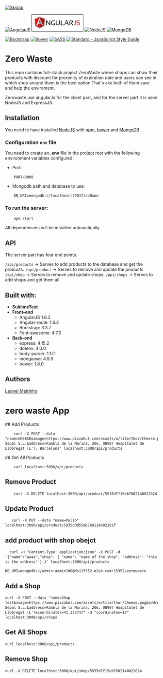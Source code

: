 [![Skylab](https://github.com/FransLopez/logo-images/blob/master/logos/skylab-56.png)](http://www.skylabcoders.com/)  

[![AngularJS](https://github.com/FransLopez/logo-images/blob/master/logos/angularjs.png)](https://angularjs.org/)
[![AngularJS](https://github.com/Iggy-Codes/logo-images/blob/master/logos/angularjs.png)](https://angularjs.org/)
[![NodeJS](https://github.com/FransLopez/logo-images/blob/master/logos/nodejs.png)](https://nodejs.org/)
[![MongoDB](https://github.com/FransLopez/logo-images/blob/master/logos/mongodb.png)](https://www.mongodb.com/)

[![Bootstrap](https://github.com/FransLopez/logo-images/blob/master/logos/bootstrap.png)](http://getbootstrap.com/)
[![Bower](https://github.com/FransLopez/logo-images/blob/master/logos/bower.png)](https://bower.io/)
[![SASS](https://github.com/FransLopez/logo-images/blob/master/logos/sass.png)](http://sass-lang.com/) 
[![Standard - JavaScript Style Guide](https://img.shields.io/badge/code%20style-standard-brightgreen.svg)](http://standardjs.com/)

# Zero Waste

This repo contains full-stack project ZeroWaste where shops can show their products with discount for proximity of expiration date  and users can see in which shop around them is the best option.That's ake both of them save and help the enviroment.

Zerowaste use angularJs for the client part, and for the server part it is used NodeJS and ExpressJS.


## Installation

You need to have installed [NodeJS](https://nodejs.org/) with [npm](https://www.npmjs.com/), [bower](https://bower.io/) and [MongoDB](https://www.mongodb.com/)

### Configuration `env` file
You need to create an **.env** file in the project root with the following environment variables configured:
- Port:
```
    PORT=3000
```

- Mongodb path and database to use:
```
    DB_URI=mongodb://localhost:27017/dbName
```

### To run the server:
```
    npm start
```
All dependencies will be installed automatically

## API
The server part has four end points.

`/api/products` -> Serves to add products to the database and get the products.
`/api/product` -> Serves to remove and update the products
`/api/shop` -> Serves to remove and update shops.
`/api/shops` -> Serves to add shops and get them all.

## Built with:
* **SublimeText**
* **Front-end**
    - AngularJS 1.6.3
    - Angular-route: 1.6.3
    - Bootstrap: 3.3.7
    - Font-awesome: 4.7.0
* **Back-end**
    - express: 4.15.2
    - dotenv: 4.0.0
    - body-parser: 1.17.1
    - mongoose: 4.9.0
    - bower: 1.8.0

## Authors
[Leonel Meirinho](https://github.com/LeonelAV)


# zero waste App

## Add Products

```
    curl -X POST --data "name=CHEESE&image=https://www.pizzahut.com/assets/w/tile/thor/Cheese.png&price=100&discount=50&experyAt=15/06/2017&shop=Pescados Sepal S.L.&address=Rambla de la Marina, 206, 08907 Hospitalet de Llobregat (L'), Barcelona" localhost:3000/api/products
```

## Get All Products

```
    curl localhost:3000/api/products
```


## Remove Product

```
    curl -X DELETE localhost:3000/api/product/5935d7f15eb7682140022824
```

## Update Product

```
   curl -X PUT --data "name=Pollo" localhost:3000/api/product/5935d0d55eb768214002281f
```

## add product with shop obejct
```
  curl -H "Content-Type: application/json" -X POST -d '{"name":"aaaa","shop": { "name": "name of the shop", "address": "this is the address" } }' localhost:3000/api/products
```

```
DB_URI=mongodb://admin:admin100@ds115352.mlab.com:15352/zerowaste
```


##  Add a Shop

```
curl -X POST --data "name=Shop test&image=https://www.pizzahut.com/assets/w/tile/thor/Cheese.png&address=Pescados Sepal S.L.&address=Rambla de la Marina, 206, 08907 Hospitalet de Llobregat (L')&coordinates=41.373717" -d "coordinates=15" localhost:3000/api/shops
```

## Get All Shops

```
curl localhost:3000/api/products

```
 
## Remove Shop

```
curl -X DELETE localhost:3000/api/shop/5935d7f15eb7682140022824
```

